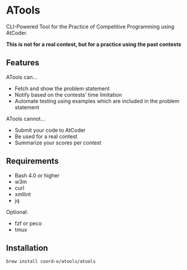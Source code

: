 # ATools

CLI-Powered Tool for the Practice of Competitive Programming using AtCoder.

**This is not for a real contest, but for a practice using the past contests**

## Features

ATools can...
- Fetch and show the problem statement
- Notify based on the contests' time limitation
- Automate testing using examples which are included in the problem statement

ATools cannot...
- Submit your code to AtCoder
- Be used for a real contest
- Summarize your scores per contest

## Requirements

- Bash 4.0 or higher
- w3m
- curl
- xmllint
- jq

Optional:
- fzf or peco
- tmux

## Installation

```shell
brew install coord-e/atools/atools
```

